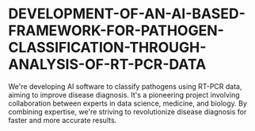 # DEVELOPMENT-OF-AN-AI-BASED-FRAMEWORK-FOR-PATHOGEN-CLASSIFICATION-THROUGH-ANALYSIS-OF-RT-PCR-DATA
We're developing AI software to classify pathogens using RT-PCR data, aiming to improve disease diagnosis. It's a pioneering project involving collaboration between experts in data science, medicine, and biology. By combining expertise, we're striving to revolutionize disease diagnosis for faster and more accurate results.
